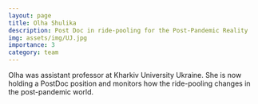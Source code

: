 ```yaml
---
layout: page
title: Olha Shulika
description: Post Doc in ride-pooling for the Post-Pandemic Reality
img: assets/img/UJ.jpg
importance: 3
category: team
---
```


Olha was assistant professor at Kharkiv University Ukraine. 
She is now holding a PostDoc position and monitors how the ride-pooling changes in the post-pandemic world.
